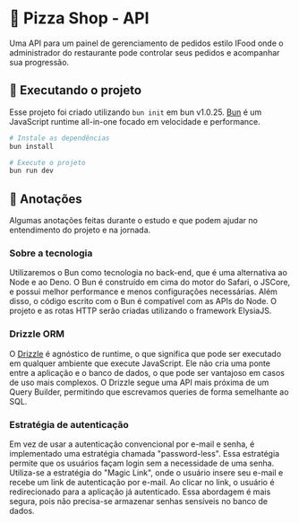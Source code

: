 # 🍕 Pizza Shop - API

Uma API para um painel de gerenciamento de pedidos estilo IFood onde o administrador do restaurante pode controlar seus pedidos e acompanhar sua progressão.

## 🔧 Executando o projeto

Esse projeto foi criado utilizando `bun init` em bun v1.0.25. [Bun](https://bun.sh) é um JavaScript runtime all-in-one focado em velocidade e performance.

```bash
# Instale as dependências
bun install

# Execute o projeto
bun run dev
```

## 📃 Anotações

Algumas anotações feitas durante o estudo e que podem ajudar no entendimento do projeto e na jornada.

### Sobre a tecnologia

Utilizaremos o Bun como tecnologia no back-end, que é uma alternativa ao Node e ao Deno. O Bun é construído em cima do motor do Safari, o JSCore, e possui melhor performance e menos configurações necessárias. Além disso, o código escrito com o Bun é compatível com as APIs do Node. O projeto e as rotas HTTP serão criadas utilizando o framework ElysiaJS.

### Drizzle ORM

O [Drizzle](https://orm.drizzle.team/) é agnóstico de runtime, o que significa que pode ser executado em qualquer ambiente que execute JavaScript. Ele não cria uma ponte entre a aplicação e o banco de dados, o que pode ser vantajoso em casos de uso mais complexos. O Drizzle segue uma API mais próxima de um Query Builder, permitindo que escrevamos queries de forma semelhante ao SQL.

### Estratégia de autenticação

Em vez de usar a autenticação convencional por e-mail e senha, é implementado uma estratégia chamada "password-less". Essa estratégia permite que os usuários façam login sem a necessidade de uma senha. Utiliza-se a estratégia do "Magic Link", onde o usuário insere seu e-mail e recebe um link de autenticação por e-mail. Ao clicar no link, o usuário é redirecionado para a aplicação já autenticado. Essa abordagem é mais segura, pois não precisa-se armazenar senhas sensíveis no banco de dados. 
